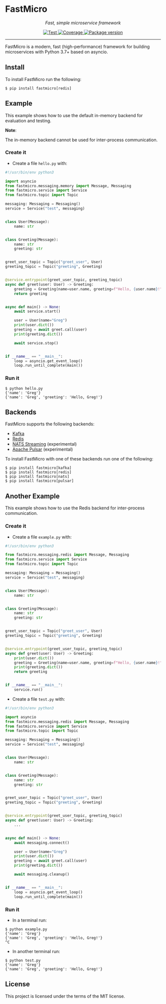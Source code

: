 # FastMicro

<p align="center">
    <em>Fast, simple microservice framework</em>
</p>
<p align="center">
<a href="https://github.com/larmoreg/fastmicro/actions/workflows/main.yml" target="_blank">
    <img src="https://github.com/larmoreg/fastmicro/actions/workflows/main.yml/badge.svg" alt="Test">
</a>
<a href="https://codecov.io/gh/larmoreg/fastmicro" target="_blank">
    <img src="https://img.shields.io/codecov/c/github/larmoreg/fastmicro?color=%2334D058" alt="Coverage">
</a>
<a href="https://pypi.org/project/fastmicro" target="_blank">
    <img src="https://img.shields.io/pypi/v/fastmicro?color=%2334D058&label=pypi%20package" alt="Package version">
</a>
</p>

---

FastMicro is a modern, fast (high-performance) framework for building microservices with Python 3.7+ based on asyncio.

## Install

To install FastMicro run the following:

<div class="termy">

```console
$ pip install fastmicro[redis]
```

</div>

## Example

This example shows how to use the default in-memory backend for evaluation and testing.

**Note**:

The in-memory backend cannot be used for inter-process communication.

### Create it

* Create a file `hello.py` with:

```Python
#!/usr/bin/env python3

import asyncio
from fastmicro.messaging.memory import Message, Messaging
from fastmicro.service import Service
from fastmicro.topic import Topic

messaging: Messaging = Messaging()
service = Service("test", messaging)


class User(Message):
    name: str


class Greeting(Message):
    name: str
    greeting: str


greet_user_topic = Topic("greet_user", User)
greeting_topic = Topic("greeting", Greeting)


@service.entrypoint(greet_user_topic, greeting_topic)
async def greet(user: User) -> Greeting:
    greeting = Greeting(name=user.name, greeting=f"Hello, {user.name}!")
    return greeting


async def main() -> None:
    await service.start()

    user = User(name="Greg")
    print(user.dict())
    greeting = await greet.call(user)
    print(greeting.dict())

    await service.stop()


if __name__ == "__main__":
    loop = asyncio.get_event_loop()
    loop.run_until_complete(main())
```

### Run it

```console
$ python hello.py
{'name': 'Greg'}
{'name': 'Greg', 'greeting': 'Hello, Greg!'}
```

## Backends

FastMicro supports the following backends:

* <a href="https://pypi.org/project/aiokafka/" class="external-link" target="_blank">Kafka</a>
* <a href="https://pypi.org/project/aioredis/" class="external-link" target="_blank">Redis</a>
* <a href="https://pypi.org/project/asyncio-nats-streaming/" class="external-link" target="_blank">NATS Streaming</a> (experimental)
* <a href="https://pypi.org/project/pulsar-client/" class="external-link" target="_blank">Apache Pulsar</a> (experimental)

To install FastMicro with one of these backends run one of the following:

<div class="termy">

```console
$ pip install fastmicro[kafka]
$ pip install fastmicro[redis]
$ pip install fastmicro[nats]
$ pip install fastmicro[pulsar]
```

## Another Example

This example shows how to use the Redis backend for inter-process communication.

### Create it

* Create a file `example.py` with:

```Python
#!/usr/bin/env python3

from fastmicro.messaging.redis import Message, Messaging
from fastmicro.service import Service
from fastmicro.topic import Topic

messaging: Messaging = Messaging()
service = Service("test", messaging)


class User(Message):
    name: str


class Greeting(Message):
    name: str
    greeting: str


greet_user_topic = Topic("greet_user", User)
greeting_topic = Topic("greeting", Greeting)


@service.entrypoint(greet_user_topic, greeting_topic)
async def greet(user: User) -> Greeting:
    print(user.dict())
    greeting = Greeting(name=user.name, greeting=f"Hello, {user.name}!")
    print(greeting.dict())
    return greeting


if __name__ == "__main__":
    service.run()
```

* Create a file `test.py` with:

```python
#!/usr/bin/env python3

import asyncio
from fastmicro.messaging.redis import Message, Messaging
from fastmicro.service import Service
from fastmicro.topic import Topic

messaging: Messaging = Messaging()
service = Service("test", messaging)


class User(Message):
    name: str


class Greeting(Message):
    name: str
    greeting: str


greet_user_topic = Topic("greet_user", User)
greeting_topic = Topic("greeting", Greeting)


@service.entrypoint(greet_user_topic, greeting_topic)
async def greet(user: User) -> Greeting:
    ...


async def main() -> None:
    await messaging.connect()

    user = User(name="Greg")
    print(user.dict())
    greeting = await greet.call(user)
    print(greeting.dict())

    await messaging.cleanup()


if __name__ == "__main__":
    loop = asyncio.get_event_loop()
    loop.run_until_complete(main())
```

### Run it

* In a terminal run:

<div class="termy">

```console
$ python example.py
{'name': 'Greg'}
{'name': 'Greg', 'greeting': 'Hello, Greg!'}
^C
```

* In another terminal run:

<div class="termy">

```console
$ python test.py
{'name': 'Greg'}
{'name': 'Greg', 'greeting': 'Hello, Greg!'}
```

</div>

## License

This project is licensed under the terms of the MIT license.
